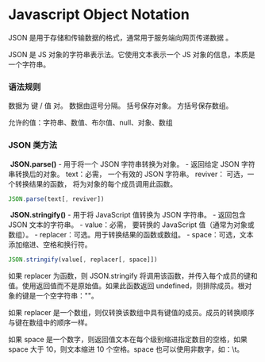 # Javascript Object Notation

JSON 是用于存储和传输数据的格式，通常用于服务端向网页传递数据 。

JSON 是 JS 对象的字符串表示法。它使用文本表示一个 JS 对象的信息，本质是一个字符串。



### 语法规则

数据为 键 / 值 对。
数据由逗号分隔。
括号保存对象。
方括号保存数组。

允许的值：字符串、数值、布尔值、null、对象、数组



### JSON 类方法

​	**JSON.parse()**
 \- 用于将一个 JSON 字符串转换为对象。
 \- 返回给定 JSON 字符串转换后的对象。
text：必需， 一个有效的 JSON 字符串。
reviver： 可选，一个转换结果的函数， 将为对象的每个成员调用此函数。

```javascript
JSON.parse(text[, reviver])
```



​	**JSON.stringify()**
 \- 用于将 JavaScript 值转换为 JSON 字符串。
 \- 返回包含 JSON 文本的字符串。
 \- value：必需， 要转换的 JavaScript 值（通常为对象或数组）。
 \- replacer：可选。用于转换结果的函数或数组。
 \- space：可选，文本添加缩进、空格和换行符。

```javascript
JSON.stringify(value[, replacer[, space]])
```

如果 replacer 为函数，则 JSON.stringify 将调用该函数，并传入每个成员的键和值。使用返回值而不是原始值。如果此函数返回 undefined，则排除成员。根对象的键是一个空字符串：""。

如果 replacer 是一个数组，则仅转换该数组中具有键值的成员。成员的转换顺序与键在数组中的顺序一样。

如果 space 是一个数字，则返回值文本在每个级别缩进指定数目的空格，如果 space 大于 10，则文本缩进 10 个空格。space 也可以使用非数字，如：\t。


